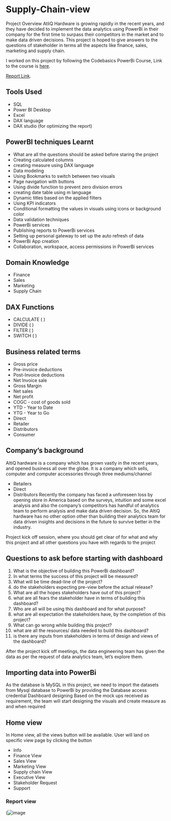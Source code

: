 # Supply-Chain-view

Project Overview
AtliQ Hardware is growing rapidly in the recent years, and they have decided to implement the data analytics using PowerBi in their company for the first time to surpass their competitors in the market and to make data driven decisions. This project is hoped to give answers to the questions of stakeholder in terms all the aspects like finance, sales, marketing and supply chain.

I worked on this project by following the Codebasics PowerBi Course, Link to the course is [here](https://codebasics.io/courses/power-bi-data-analysis-with-end-to-end-project).


[Report Link](https://app.powerbi.com/view?r=eyJrIjoiNmNiNTI4MDQtZTAxYi00YzRmLWE1NWYtNjVjOTc0ZTZlYzVlIiwidCI6ImM2ZTU0OWIzLTVmNDUtNDAzMi1hYWU5LWQ0MjQ0ZGM1YjJjNCJ9&pageName=ReportSectionbb2a7e2607630e052d1b).

## Tools Used

* SQL
* Power BI Desktop
* Excel
* DAX language
* DAX studio (for optimizing the report)
  
## PowerBI techniques Learnt
* What are all the questions should be asked before staring the project
* Creating calculated columns
* creating measure using DAX language
* Data modeling
* Using Bookmarks to switch between two visuals
* Page navigation with buttons
* Using divide function to prevent zero division errors
* creating date table using m language
* Dynamic titles based on the applied filters
* Using KPI indicators
* Conditional formatting the values in visuals using icons or background color
* Data validation techniques
* PowerBi services
* Publishing reports to PowerBi services
* Setting up personal gateway to set up the auto refresh of data
* PowerBi App creation
* Collaboration, workspace, access permissions in PowerBi services
  
## Domain Knowledge
* Finance
* Sales
* Marketing
* Supply Chain
## DAX Functions
* CALCULATE ( )
* DIVIDE ( )
* FILTER ( )
* SWITCH ( )
  
## Business related terms
* Gross price
* Pre-invoice deductions
* Post-Invoice deductions
* Net Invoice sale
* Gross Margin
* Net sales
* Net profit
* COGC - cost of goods sold
* YTD - Year to Date
* YTG - Year to Go
* Direct
* Retailer
* Distributors
* Consumer
  
## Company’s background
AltiQ hardware is a company which has grown vastly in the recent years, and opened business all over the globe. It is a company which sells, computer and computer accessories through three mediums/channel

* Retailers
* Direct
* Distributors
Recently the company has faced a unforeseen loss by opening store in America based on the surveys, intuition and some excel analysis and also the company’s competitors has handful of analytics team to perform analysis and make data driven decision. So, the AltiQ hardware has no other option other than building their analytics team for data driven insights and decisions in the future to survive better in the industry.

Project kick off session, where you should get clear of for what and why this project and all other questions you have with regards to the project

## Questions to ask before starting with dashboard
1. What is the objective of building this PowerBi dashboard?
2. In what terms the success of this project will be measured?
3. What will be time dead-line of the project?
4. do the stakeholders expecting pre-view before the actual release?
5. What are all the hopes stakeholders have out of this project?
6. what are all fears the stakeholder have in terms of building this dashboard?
7. Who are all will be using this dashboard and for what purpose?
8. what are all expectation the stakeholders have, by the completion of this project?
9. What can go wrong while building this project?
10. what are all the resources/ data needed to build this dashboard?
11. is there any inputs from stakeholders in terms of design and views of the dashboard?
    
After the project kick off meetings, the data engineering team has given the data as per the request of data analytics team, let’s explore them.

## Importing data into PowerBi
As the database is MySQL in this project, we need to import the datasets from Mysql database to PowerBi by providing the Database access credential
Dashboard designing
Based on the mock ups received as requirement, the team will start designing the visuals and create measure as and when required

## Home view
In Home view, all the views button will be available. User will land on specific view page by clicking the button

* Info
* Finance View
* Sales View
* Marketing View
* Supply chain View
* Executive View
* Stakeholder Request
* Support

### Report view
(![image](https://github.com/user-attachments/assets/86b8bf1d-6ba5-4c4f-ab3b-f68f7f907637)



  

